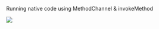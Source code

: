 Running native code using MethodChannel & invokeMethod

![](https://github.com/Wolfram-180/run_native_code/blob/master/Screenshot%202022-02-22%2017.13.25.png)
